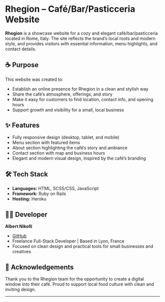 # Rhegion – Café/Bar/Pasticceria Website

**Rhegion** is a showcase website for a cozy and elegant café/bar/pasticceria located in Rome, Italy. The site reflects the brand’s local roots and modern style, and provides visitors with essential information, menu highlights, and contact details.

## ☕ Purpose

This website was created to:

- Establish an online presence for Rhegion in a clean and stylish way
- Share the café’s atmosphere, offerings, and story
- Make it easy for customers to find location, contact info, and opening hours
- Support growth and visibility for a small, local business

## ✨ Features

- Fully responsive design (desktop, tablet, and mobile)
- Menu section with featured items
- About section highlighting the café’s story and ambiance
- Contact section with map and business hours
- Elegant and modern visual design, inspired by the café’s branding

## 🛠 Tech Stack

- **Languages:** HTML, SCSS/CSS, JavaScript
- **Framework:** Ruby on Rails
- **Hosting:** Heroku

## 🧑‍💻 Developer

**Albert Nikolli**  
- [GitHub](https://github.com/AlbertShqipe)  
- Freelance Full-Stack Developer | Based in Lyon, France  
- Focused on clean design and practical tools for small businesses and creatives

## 🤝 Acknowledgements

Thank you to the Rhegion team for the opportunity to create a digital window into their café. Proud to support local food culture with clean and inviting design.

---
